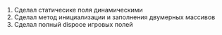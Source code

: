 1. Сделал статичесике поля динамическими
2. Сделал метод инициализации и заполнения двумерных массивов
3. Сделал полный dispoce игровых полей